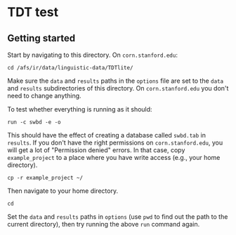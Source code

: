 # TDT test

## Getting started

Start by navigating to this directory. On `corn.stanford.edu`:

`cd /afs/ir/data/linguistic-data/TDTlite/`

Make sure the `data` and `results` paths in the `options` file are set to the `data` and `results` subdirectories of this directory. On `corn.stanford.edu` you don't need to change anything.

To test whether everything is running as it should:

`run -c swbd -e -o`

This should have the effect of creating a database called `swbd.tab` in `results`. If you don't have the right permissions on `corn.stanford.edu`, you will get a lot of "Permission denied" errors. In that case, copy `example_project` to a place where you have write access (e.g., your home directory).

`cp -r example_project ~/`

Then navigate to your home directory.

`cd`

Set the `data` and `results` paths in `options` (use `pwd` to find out the path to the current directory), then try running the above `run` command again.
